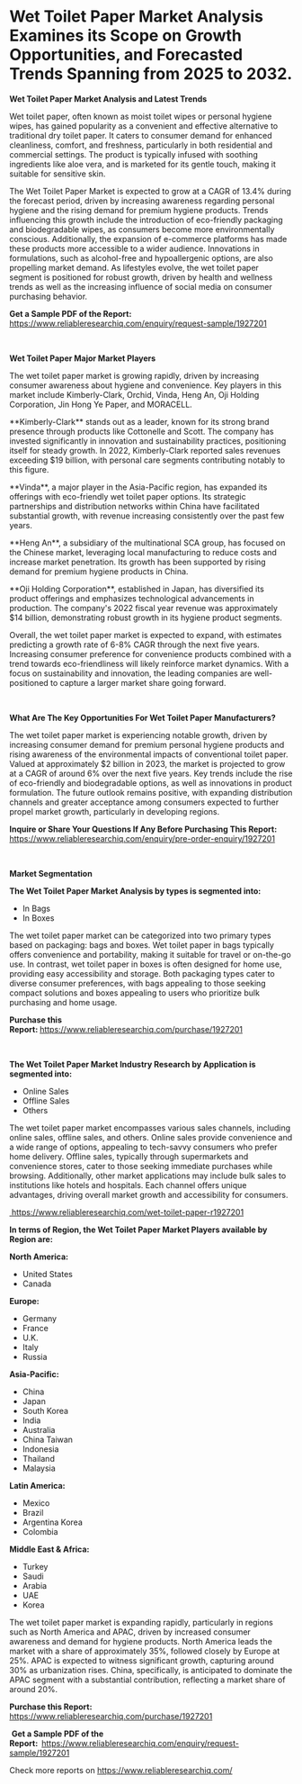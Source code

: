 <p><h1>Wet Toilet Paper Market Analysis Examines its Scope on Growth Opportunities, and Forecasted Trends Spanning from 2025 to 2032.</h1></p><p><strong>Wet Toilet Paper Market Analysis and Latest Trends</strong></p>
<p><p>Wet toilet paper, often known as moist toilet wipes or personal hygiene wipes, has gained popularity as a convenient and effective alternative to traditional dry toilet paper. It caters to consumer demand for enhanced cleanliness, comfort, and freshness, particularly in both residential and commercial settings. The product is typically infused with soothing ingredients like aloe vera, and is marketed for its gentle touch, making it suitable for sensitive skin.</p><p>The Wet Toilet Paper Market is expected to grow at a CAGR of 13.4% during the forecast period, driven by increasing awareness regarding personal hygiene and the rising demand for premium hygiene products. Trends influencing this growth include the introduction of eco-friendly packaging and biodegradable wipes, as consumers become more environmentally conscious. Additionally, the expansion of e-commerce platforms has made these products more accessible to a wider audience. Innovations in formulations, such as alcohol-free and hypoallergenic options, are also propelling market demand. As lifestyles evolve, the wet toilet paper segment is positioned for robust growth, driven by health and wellness trends as well as the increasing influence of social media on consumer purchasing behavior.</p></p>
<p><strong>Get a Sample PDF of the Report:&nbsp;</strong> <a href="https://www.reliableresearchiq.com/enquiry/request-sample/1927201?utm_campaign=1876&utm_medium=2&utm_source=Github&utm_content=ia&utm_term=15012025&utm_id=wet-toilet-paper">https://www.reliableresearchiq.com/enquiry/request-sample/1927201</a></p>
<p>&nbsp;</p>
<p><strong>Wet Toilet Paper Major Market Players</strong></p>
<p><p>The wet toilet paper market is growing rapidly, driven by increasing consumer awareness about hygiene and convenience. Key players in this market include Kimberly-Clark, Orchid, Vinda, Heng An, Oji Holding Corporation, Jin Hong Ye Paper, and MORACELL.</p><p>**Kimberly-Clark** stands out as a leader, known for its strong brand presence through products like Cottonelle and Scott. The company has invested significantly in innovation and sustainability practices, positioning itself for steady growth. In 2022, Kimberly-Clark reported sales revenues exceeding $19 billion, with personal care segments contributing notably to this figure.</p><p>**Vinda**, a major player in the Asia-Pacific region, has expanded its offerings with eco-friendly wet toilet paper options. Its strategic partnerships and distribution networks within China have facilitated substantial growth, with revenue increasing consistently over the past few years.</p><p>**Heng An**, a subsidiary of the multinational SCA group, has focused on the Chinese market, leveraging local manufacturing to reduce costs and increase market penetration. Its growth has been supported by rising demand for premium hygiene products in China.</p><p>**Oji Holding Corporation**, established in Japan, has diversified its product offerings and emphasizes technological advancements in production. The company's 2022 fiscal year revenue was approximately $14 billion, demonstrating robust growth in its hygiene product segments.</p><p>Overall, the wet toilet paper market is expected to expand, with estimates predicting a growth rate of 6-8% CAGR through the next five years. Increasing consumer preference for convenience products combined with a trend towards eco-friendliness will likely reinforce market dynamics. With a focus on sustainability and innovation, the leading companies are well-positioned to capture a larger market share going forward.</p></p>
<p>&nbsp;</p>
<p><strong>What Are The Key Opportunities For Wet Toilet Paper Manufacturers?</strong></p>
<p><p>The wet toilet paper market is experiencing notable growth, driven by increasing consumer demand for premium personal hygiene products and rising awareness of the environmental impacts of conventional toilet paper. Valued at approximately $2 billion in 2023, the market is projected to grow at a CAGR of around 6% over the next five years. Key trends include the rise of eco-friendly and biodegradable options, as well as innovations in product formulation. The future outlook remains positive, with expanding distribution channels and greater acceptance among consumers expected to further propel market growth, particularly in developing regions.</p></p>
<p><strong>Inquire or Share Your Questions If Any Before Purchasing This Report:</strong> <a href="https://www.reliableresearchiq.com/enquiry/pre-order-enquiry/1927201?utm_campaign=1876&utm_medium=2&utm_source=Github&utm_content=ia&utm_term=15012025&utm_id=wet-toilet-paper">https://www.reliableresearchiq.com/enquiry/pre-order-enquiry/1927201</a></p>
<p>&nbsp;</p>
<p><strong>Market Segmentation</strong></p>
<p><strong>The Wet Toilet Paper Market Analysis by types is segmented into:</strong></p>
<p><ul><li>In Bags</li><li>In Boxes</li></ul></p>
<p><p>The wet toilet paper market can be categorized into two primary types based on packaging: bags and boxes. Wet toilet paper in bags typically offers convenience and portability, making it suitable for travel or on-the-go use. In contrast, wet toilet paper in boxes is often designed for home use, providing easy accessibility and storage. Both packaging types cater to diverse consumer preferences, with bags appealing to those seeking compact solutions and boxes appealing to users who prioritize bulk purchasing and home usage.</p></p>
<p><strong>Purchase this Report:&nbsp;</strong><a href="https://www.reliableresearchiq.com/purchase/1927201?utm_campaign=1876&utm_medium=2&utm_source=Github&utm_content=ia&utm_term=15012025&utm_id=wet-toilet-paper">https://www.reliableresearchiq.com/purchase/1927201</a></p>
<p>&nbsp;</p>
<p><strong>The Wet Toilet Paper Market Industry Research by Application is segmented into:</strong></p>
<p><ul><li>Online Sales</li><li>Offline Sales</li><li>Others</li></ul></p>
<p><p>The wet toilet paper market encompasses various sales channels, including online sales, offline sales, and others. Online sales provide convenience and a wide range of options, appealing to tech-savvy consumers who prefer home delivery. Offline sales, typically through supermarkets and convenience stores, cater to those seeking immediate purchases while browsing. Additionally, other market applications may include bulk sales to institutions like hotels and hospitals. Each channel offers unique advantages, driving overall market growth and accessibility for consumers.</p></p>
<p><a href="https://www.reliableresearchiq.com/wet-toilet-paper-r1927201?utm_campaign=1876&utm_medium=2&utm_source=Github&utm_content=ia&utm_term=15012025&utm_id=wet-toilet-paper">&nbsp;https://www.reliableresearchiq.com/wet-toilet-paper-r1927201</a></p>
<p><strong>In terms of Region, the Wet Toilet Paper Market Players available by Region are:</strong></p>
<p>
    <p> <strong> North America: </strong>
        <ul>
            <li>United States</li>
            <li>Canada</li>
        </ul>
        </p> 
    <p> <strong> Europe: </strong>
        <ul>
            <li>Germany</li>
            <li>France</li>
            <li>U.K.</li>
            <li>Italy</li>
            <li>Russia</li>
        </ul>
        </p> 
    <p> <strong> Asia-Pacific: </strong>
        <ul>
            <li>China</li>
            <li>Japan</li>
            <li>South Korea</li>
            <li>India</li>
            <li>Australia</li>
            <li>China Taiwan</li>
            <li>Indonesia</li>
            <li>Thailand</li>
            <li>Malaysia</li>
        </ul>
        </p> 
    <p> <strong> Latin America: </strong>
        <ul>
            <li>Mexico</li>
            <li>Brazil</li>
            <li>Argentina Korea</li>
            <li>Colombia</li>
        </ul>
        </p> 
    <p> <strong> Middle East & Africa: </strong>
        <ul>
            <li>Turkey</li>
            <li>Saudi</li>
            <li>Arabia</li>
            <li>UAE</li>
            <li>Korea</li>
        </ul>
    </p>
    </p>
<p><p>The wet toilet paper market is expanding rapidly, particularly in regions such as North America and APAC, driven by increased consumer awareness and demand for hygiene products. North America leads the market with a share of approximately 35%, followed closely by Europe at 25%. APAC is expected to witness significant growth, capturing around 30% as urbanization rises. China, specifically, is anticipated to dominate the APAC segment with a substantial contribution, reflecting a market share of around 20%.</p></p>
<p><strong>Purchase this Report: </strong><a href="https://www.reliableresearchiq.com/purchase/1927201?utm_campaign=1876&utm_medium=2&utm_source=Github&utm_content=ia&utm_term=15012025&utm_id=wet-toilet-paper">https://www.reliableresearchiq.com/purchase/1927201</a></p>
<p>&nbsp;<strong>Get a Sample PDF of the Report:&nbsp;&nbsp;</strong><a href="https://www.reliableresearchiq.com/enquiry/request-sample/1927201?utm_campaign=1876&utm_medium=2&utm_source=Github&utm_content=ia&utm_term=15012025&utm_id=wet-toilet-paper">https://www.reliableresearchiq.com/enquiry/request-sample/1927201</a></p>
<p><strong></strong></p>
<p>Check more reports on <a href="https://www.reliableresearchiq.com/?utm_campaign=1876&utm_medium=2&utm_source=Github&utm_content=ia&utm_term=15012025&utm_id=wet-toilet-paper">https://www.reliableresearchiq.com/</a></p>